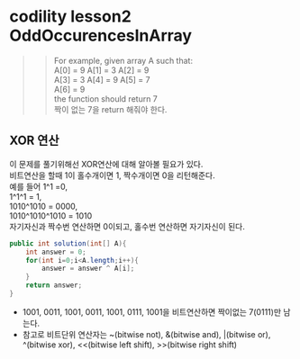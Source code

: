 # codility lesson2 OddOccurencesInArray
>> For example, given array A such that:  
  A[0] = 9  A[1] = 3  A[2] = 9  
  A[3] = 3  A[4] = 9  A[5] = 7  
  A[6] = 9  
the function should return 7  
짝이 없는 7을 return 해줘야 한다.   
   
## XOR 연산
이 문제를 풀기위해선 XOR연산에 대해 알아볼 필요가 있다.   
비트연산을 할때 1이 홀수개이면 1, 짝수개이면 0을 리턴해준다.   
예를 들어 1^1 =0,   
1^1^1 = 1,   
1010^1010 = 0000,   
1010^1010^1010 = 1010   
자기자신과 짝수번 연산하면 0이되고, 홀수번 연산하면 자기자신이 된다.   
   
   
```java
public int solution(int[] A){
	int answer = 0;
	for(int i=0;i<A.length;i++){
		answer = answer ^ A[i];
	}
	return answer;
}	
```
   
* 1001, 0011, 1001, 0011, 1001, 0111, 1001을 비트연산하면 짝이없는 7(0111)만 남는다.
* 참고로 비트단위 연산자는 ~(bitwise not), &(bitwise and), |(bitwise or), ^(bitwise xor), <<(bitwise left shift), >>(bitwise right shift)